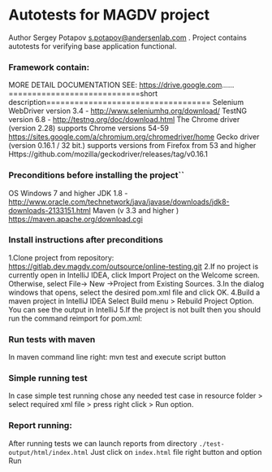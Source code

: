 # Autotests for MAGDV project
Author Sergey Potapov s.potapov@andersenlab.com .
Project contains autotests for verifying base application functional.


### Framework contain:
MORE DETAIL DOCUMENTATION SEE: https://drive.google.com......
============================short description===================================
Selenium WebDriver version 3.4 - http://www.seleniumhq.org/download/
TestNG version 6.8 - http://testng.org/doc/download.html
The Chrome driver (version 2.28) supports Chrome versions 54-59 https://sites.google.com/a/chromium.org/chromedriver/home
Gecko driver (version 0.16.1 / 32 bit.) supports versions from Firefox from 53 and higher
Https://github.com/mozilla/geckodriver/releases/tag/v0.16.1


### Preconditions before installing the project``
OS Windows 7 and higher
JDK 1.8 - http://www.oracle.com/technetwork/java/javase/downloads/jdk8-downloads-2133151.html
Maven (v 3.3 and higher ) https://maven.apache.org/download.cgi


### Install instructions after preconditions
1.Clone project from repository: 
https://gitlab.dev.magdv.com/outsource/online-testing.git
2.If no project is currently open in IntelliJ IDEA, click Import Project on the Welcome screen.
Otherwise, select File→ New →Project from Existing Sources.
3.In the dialog windows that opens, select the desired pom.xml file and click OK.
4.Build a maven project in IntelliJ IDEA  Select Build menu > Rebuild Project Option.
 You can see the output in IntelliJ 
5.If the project is not built then you should run the command reimport for pom.xml:

### Run tests with maven
In maven command line right: 
mvn test 
and execute script button

### Simple running test
In case simple test running chose any needed test case in resource folder  > select required xml file  > press right click  > Run option.

### Report running:
After running tests we can launch reports from directory `./test-output/html/index.html`
Just click on `index.html` file right button and option Run
